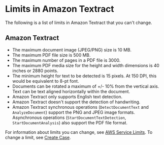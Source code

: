 # Limits in Amazon Textract<a name="limits"></a>

The following is a list of limits in Amazon Textract that you can't change\.

## Amazon Textract<a name="limits-document"></a>
+ The maximum document image \(JPEG/PNG\) size is 10 MB\. 
+ The maximum PDF file size is 500 MB\. 
+ The maximum number of pages in a PDF file is 3000\.
+ The maximum PDF media size for the height and width dimensions is 40 inches or 2880 points\.
+ The minimum height for text to be detected is 15 pixels\. At 150 DPI, this would be equivalent to 8\-pt font\.
+ Documents can be rotated a maximum of \+/\- 10% from the vertical axis\. Text can be text aligned horizontally within the document\. 
+ Amazon Textract only supports English text detection\.
+ Amazon Textract doesn't support the detection of handwriting\.
+ Amazon Textract synchronous operations \(`DetectDocumentText` and `AnalyzeDocument`\) support the PNG and JPEG image formats\. Asynchronous operations \(`StartDocumentTextDetection`, `StartDocumentAnalysis`\) also support the PDF file format\. 

 For information about limits you can change, see [AWS Service Limits](https://docs.aws.amazon.com/general/latest/gr/aws_service_limits.html#limits_textract)\. To change a limit, see [Create Case](https://console.aws.amazon.com/support/v1#/case/create?issueType=service-limit-increase)\. 